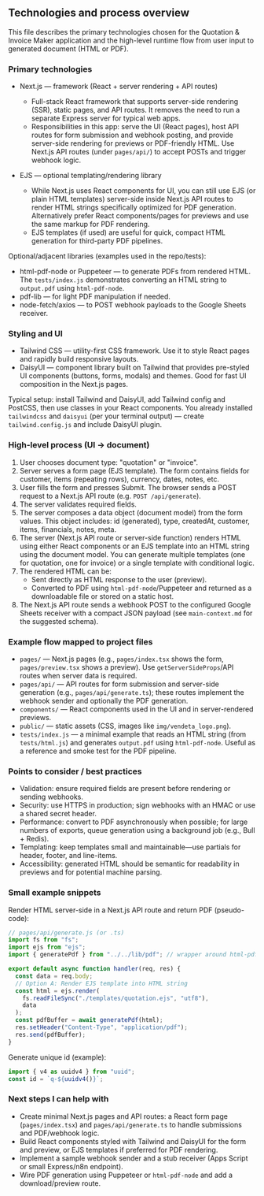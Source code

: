 ## Technologies and process overview

This file describes the primary technologies chosen for the Quotation & Invoice Maker application and the high-level runtime flow from user input to generated document (HTML or PDF).

### Primary technologies

- Next.js — framework (React + server rendering + API routes)

  - Full-stack React framework that supports server-side rendering (SSR), static pages, and API routes. It removes the need to run a separate Express server for typical web apps.
  - Responsibilities in this app: serve the UI (React pages), host API routes for form submission and webhook posting, and provide server-side rendering for previews or PDF-friendly HTML. Use Next.js API routes (under `pages/api/`) to accept POSTs and trigger webhook logic.

- EJS — optional templating/rendering library
  - While Next.js uses React components for UI, you can still use EJS (or plain HTML templates) server-side inside Next.js API routes to render HTML strings specifically optimized for PDF generation. Alternatively prefer React components/pages for previews and use the same markup for PDF rendering.
  - EJS templates (if used) are useful for quick, compact HTML generation for third-party PDF pipelines.

Optional/adjacent libraries (examples used in the repo/tests):

- html-pdf-node or Puppeteer — to generate PDFs from rendered HTML. The `tests/index.js` demonstrates converting an HTML string to `output.pdf` using `html-pdf-node`.
- pdf-lib — for light PDF manipulation if needed.
- node-fetch/axios — to POST webhook payloads to the Google Sheets receiver.

### Styling and UI

- Tailwind CSS — utility-first CSS framework. Use it to style React pages and rapidly build responsive layouts.
- DaisyUI — component library built on Tailwind that provides pre-styled UI components (buttons, forms, modals) and themes. Good for fast UI composition in the Next.js pages.

Typical setup: install Tailwind and DaisyUI, add Tailwind config and PostCSS, then use classes in your React components. You already installed `tailwindcss` and `daisyui` (per your terminal output) — create `tailwind.config.js` and include DaisyUI plugin.

### High-level process (UI -> document)

1. User chooses document type: "quotation" or "invoice".
2. Server serves a form page (EJS template). The form contains fields for customer, items (repeating rows), currency, dates, notes, etc.
3. User fills the form and presses Submit. The browser sends a POST request to a Next.js API route (e.g. `POST /api/generate`).
4. The server validates required fields.
5. The server composes a data object (document model) from the form values. This object includes: id (generated), type, createdAt, customer, items, financials, notes, meta.
6. The server (Next.js API route or server-side function) renders HTML using either React components or an EJS template into an HTML string using the document model. You can generate multiple templates (one for quotation, one for invoice) or a single template with conditional logic.
7. The rendered HTML can be:
   - Sent directly as HTML response to the user (preview).
   - Converted to PDF using `html-pdf-node`/Puppeteer and returned as a downloadable file or stored on a static host.
8. The Next.js API route sends a webhook POST to the configured Google Sheets receiver with a compact JSON payload (see `main-context.md` for the suggested schema).

### Example flow mapped to project files

- `pages/` — Next.js pages (e.g., `pages/index.tsx` shows the form, `pages/preview.tsx` shows a preview). Use `getServerSideProps`/API routes when server data is required.
- `pages/api/` — API routes for form submission and server-side generation (e.g., `pages/api/generate.ts`); these routes implement the webhook sender and optionally the PDF generation.
- `components/` — React components used in the UI and in server-rendered previews.
- `public/` — static assets (CSS, images like `img/vendeta_logo.png`).
- `tests/index.js` — a minimal example that reads an HTML string (from `tests/html.js`) and generates `output.pdf` using `html-pdf-node`. Useful as a reference and smoke test for the PDF pipeline.

### Points to consider / best practices

- Validation: ensure required fields are present before rendering or sending webhooks.
- Security: use HTTPS in production; sign webhooks with an HMAC or use a shared secret header.
- Performance: convert to PDF asynchronously when possible; for large numbers of exports, queue generation using a background job (e.g., Bull + Redis).
- Templating: keep templates small and maintainable—use partials for header, footer, and line-items.
- Accessibility: generated HTML should be semantic for readability in previews and for potential machine parsing.

### Small example snippets

Render HTML server-side in a Next.js API route and return PDF (pseudo-code):

```js
// pages/api/generate.js (or .ts)
import fs from "fs";
import ejs from "ejs";
import { generatePdf } from "../../lib/pdf"; // wrapper around html-pdf-node or puppeteer

export default async function handler(req, res) {
  const data = req.body;
  // Option A: Render EJS template into HTML string
  const html = ejs.render(
    fs.readFileSync("./templates/quotation.ejs", "utf8"),
    data
  );
  const pdfBuffer = await generatePdf(html);
  res.setHeader("Content-Type", "application/pdf");
  res.send(pdfBuffer);
}
```

Generate unique id (example):

```js
import { v4 as uuidv4 } from "uuid";
const id = `q-${uuidv4()}`;
```

### Next steps I can help with

- Create minimal Next.js pages and API routes: a React form page (`pages/index.tsx`) and `pages/api/generate.ts` to handle submissions and PDF/webhook logic.
- Build React components styled with Tailwind and DaisyUI for the form and preview, or EJS templates if preferred for PDF rendering.
- Implement a sample webhook sender and a stub receiver (Apps Script or small Express/n8n endpoint).
- Wire PDF generation using Puppeteer or `html-pdf-node` and add a download/preview route.
